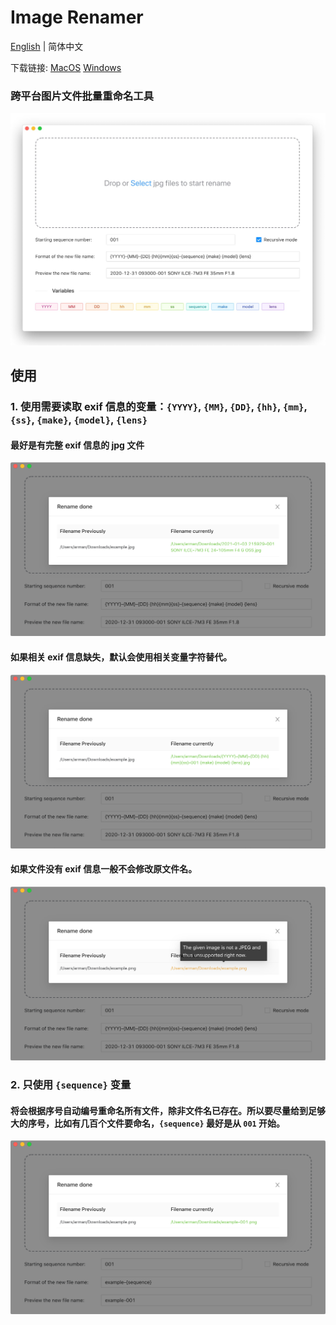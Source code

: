 # Image Renamer

[English](./README.md) | 简体中文

下载链接: [MacOS](https://github.com/Arman19941113/image-renamer/releases/download/v0.0.3/ImageRenamer-0.0.3.dmg) [Windows](https://github.com/Arman19941113/image-renamer/releases/download/v0.0.3/ImageRenamer.Setup.0.0.3.exe)

### 跨平台图片文件批量重命名工具

![home](./assets/Home.jpg)

## 使用

### 1. 使用需要读取 exif 信息的变量：`{YYYY}`, `{MM}`, `{DD}`, `{hh}`, `{mm}`, `{ss}`, `{make}`, `{model}`, `{lens}`

#### 最好是有完整 exif 信息的 jpg 文件

![example](./assets/example-001.png)

#### 如果相关 exif 信息缺失，默认会使用相关变量字符替代。

![example](./assets/example-002.png)

#### 如果文件没有 exif 信息一般不会修改原文件名。

![example](./assets/example-003.png)

### 2. 只使用 `{sequence}` 变量

#### 将会根据序号自动编号重命名所有文件，除非文件名已存在。所以要尽量给到足够大的序号，比如有几百个文件要命名，`{sequence}` 最好是从 `001` 开始。

![example](./assets/example-004.png)
